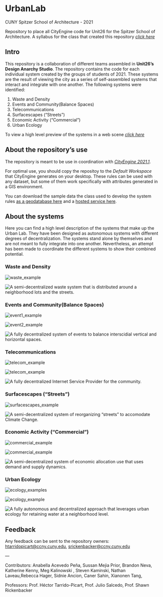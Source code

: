 # UrbanLab
CUNY Spitzer School of Architecture - 2021

Repository to place all CityEngine code for Unit26 for the Spitzer School of Architecture. A syllabus for the class that created this repository *[click here](https://docs.google.com/document/d/1OeA53enEJdavxhBFRCKM4Jie3uw_BkkP8MtLnRKEhug/edit?usp=sharing)*

## Intro
This repository is a collaboration of different teams assembled in **Unit26’s Design Anarchy Studio**. The repository contains the code for each individual system created by the groups of students of 2021. These systems are the result of viewing the city as a series of self-assembled systems that interact and integrate with one another. The following systems were identified:

1. Waste and Density
2. Events and Community(Balance Spaces)
3. Telecommunications
4. Surfacescapes (“Streets”)
5. Economic Activity (“Commercial”)
6. Urban Ecology

To view a high level preview of the systems in a web scene *[click here](https://arcg.is/1OeKDP0)*


## About the repository’s use

The repository is meant to be use in coordination with *[CityEngine 2021.1](https://doc.arcgis.com/en/cityengine/latest/whats-new/cityengine-whats-new.htm)*. 

For optimal use, you should copy the repositoy to the *Default Workspace* that CityEngine generates on your desktop. These rules can be used with any dataset, but some of them work specifically with attributes generated in a GIS environment.

You can download the sample data the class used to develop the system rules [as a geodatabase here](https://ccny.maps.arcgis.com/home/item.html?id=4c42640d19f44663b3bbdefa599d31e5#overview) and a [hosted service here](https://services3.arcgis.com/sJvdLIgPMD7cWjlL/arcgis/rest/services/TheSite/FeatureServer).

## About the systems

Here you can find a high level description of the systems that make up the Urban Lab. They have been designed as autonomous systems with different degrees of decentralization. The systems stand alone by themselves and are not meant to fully integrate into one another. Nevertheless, an attempt has been made to coordinate the different systems to show their combined potential.

### Waste and Density

![waste_example](examples/waste.jpg)

![A semi-decentralized waste system that is distributed around a neighborhood lots and the streets.](rules/waste)


### Events and Community(Balance Spaces)

![event1_example](examples/events1.png)

![event2_example](examples/events2.png)

![A fully decentralized system of events to balance interscidial vertical and horizontal spaces.](rules/events)

### Telecommunications
![telecom_example](examples/telecom.png)

![telecom_example](examples/telecom.png)

![A fully decentralized Internet Service Provider for the community.](rules/telecom)

### Surfacescapes (“Streets”)
![surfacescapes_example](examples/surfacescapes.png)

![A semi-decentralized system of reorganizing “streets” to accomodate Climate Change.](rules/surfascapes)


### Economic Activity (“Commercial”)
![commercial_example](examples/commercial.PNG)

![commercial_example](examples/commercial.png)

![A semi-decentralized system of economic allocation use that uses demand and supply dynamics.](rules/commercial)

### Urban Ecology
![ecology_examples](examples/ecology.jpg)

![ecology_example](examples/ecology.jpg)

![A fully autonomous and decentralized approach that leverages urban ecology for retaining water at a neighborhood level.](rules/ecology)

## Feedback

Any feedback can be sent to the repository owners: htarridopicart@ccny.cuny.edu, srickenbacker@ccny.cuny.edu

—

Contributors: Anabella Acevedo Peña, Sussan Mejia Prior, Brandon Neva, Katherine Kenny, Meg Kalinowski , Steven Kaminski, Nathan Laveau,Rebecca Hager, Sidnie Ancion, Caner Sahin, Xianonen Tang,

Professors: Prof. Héctor Tarrido-Picart, Prof. Julio Salcedo, Prof. Shawn Rickenbacker